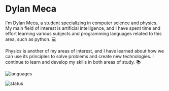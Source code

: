 # Dylan Meca

I'm Dylan Meca, a student specializing in computer science and physics. My main field of interest is artificial intelligence, and I have spent time and effort learning various subjects and programming languages ​​related to this area, such as python. 💻  

Physics is another of my areas of interest, and I have learned about how we can use its principles to solve problems and create new technologies. I continue to learn and develop my skills in both areas of study. 📚

![languages](https://github-readme-stats.vercel.app/api/top-langs/?username=dylanmeca&layout=compact)

![status](https://github-readme-stats.vercel.app/api?username=dylanmeca)

